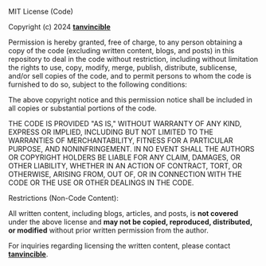 MIT License (Code)

Copyright (c) 2024 [**tanvincible**](https://github.com/tanvincible)

Permission is hereby granted, free of charge, to any person obtaining a copy of the code (excluding written content, blogs, and posts) in this repository to deal in the code without restriction, including without limitation the rights to use, copy, modify, merge, publish, distribute, sublicense, and/or sell copies of the code, and to permit persons to whom the code is furnished to do so, subject to the following conditions:

The above copyright notice and this permission notice shall be included in all copies or substantial portions of the code.

THE CODE IS PROVIDED "AS IS," WITHOUT WARRANTY OF ANY KIND, EXPRESS OR IMPLIED, INCLUDING BUT NOT LIMITED TO THE WARRANTIES OF MERCHANTABILITY, FITNESS FOR A PARTICULAR PURPOSE, AND NONINFRINGEMENT. IN NO EVENT SHALL THE AUTHORS OR COPYRIGHT HOLDERS BE LIABLE FOR ANY CLAIM, DAMAGES, OR OTHER LIABILITY, WHETHER IN AN ACTION OF CONTRACT, TORT, OR OTHERWISE, ARISING FROM, OUT OF, OR IN CONNECTION WITH THE CODE OR THE USE OR OTHER DEALINGS IN THE CODE.

Restrictions (Non-Code Content):

All written content, including blogs, articles, and posts, is **not covered** under the above license and **may not be copied, reproduced, distributed, or modified** without prior written permission from the author.

For inquiries regarding licensing the written content, please contact [**tanvincible**](https://github.com/tanvincible).

